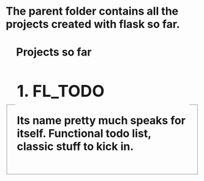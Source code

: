 <h1>The parent folder contains all the projects created with flask so far.<h1>

<fieldset>
  <legend>Projects so far<legend>
  <h2>1. FL_TODO</h2> 
  <p>Its name pretty much speaks for itself. Functional todo list, classic stuff to kick in.</p>
</fieldset>